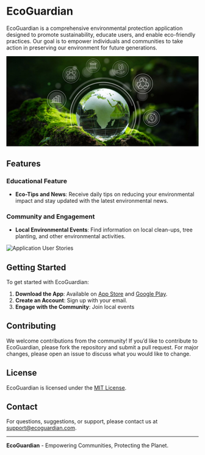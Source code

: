# EcoGuardian


EcoGuardian is a comprehensive environmental protection application designed to promote sustainability, educate users, and enable eco-friendly practices. Our goal is to empower individuals and communities to take action in preserving our environment for future generations.

![Our Environment](https://github.com/ArnoldHarun/EcoGuard/blob/main/background%202.jpg)

## Features

### Educational Feature
- **Eco-Tips and News**: Receive daily tips on reducing your environmental impact and stay updated with the latest environmental news.

### Community and Engagement
- **Local Environmental Events**: Find information on local clean-ups, tree planting, and other environmental activities.

![Application User Stories](https://github.com/ArnoldHarun/EcoGuardian/blob/main/user%20stories.png)


## Getting Started

To get started with EcoGuardian:

1. **Download the App**: Available on [App Store](#) and [Google Play](#).
2. **Create an Account**: Sign up with your email.
3. **Engage with the Community**: Join local events

## Contributing

We welcome contributions from the community! If you’d like to contribute to EcoGuardian, please fork the repository and submit a pull request. For major changes, please open an issue to discuss what you would like to change.

## License

EcoGuardian is licensed under the [MIT License](LICENSE).

## Contact

For questions, suggestions, or support, please contact us at [support@ecoguardian.com](mailto:support@ecoguardian.com).

---

**EcoGuardian** - Empowering Communities, Protecting the Planet.

